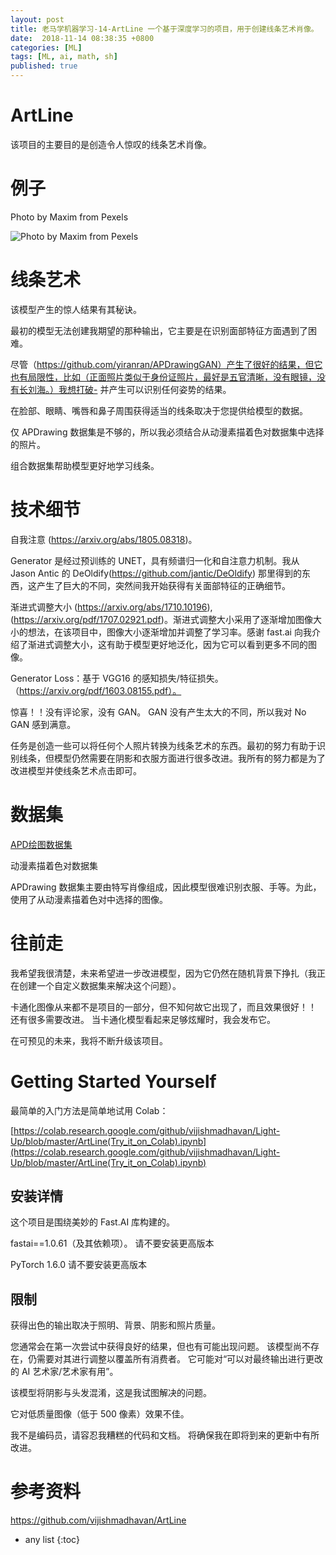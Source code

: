 ```yaml
---
layout: post
title: 老马学机器学习-14-ArtLine 一个基于深度学习的项目，用于创建线条艺术肖像。
date:  2018-11-14 08:38:35 +0800
categories: [ML]
tags: [ML, ai, math, sh]
published: true
---
```


# ArtLine

该项目的主要目的是创造令人惊叹的线条艺术肖像。

# 例子

Photo by Maxim from Pexels

![Photo by Maxim from Pexels](https://camo.githubusercontent.com/df5124bcfe471ce9e52b1c09b78d262aacb4c34752227f0b859589f9c08d299a/68747470733a2f2f692e696d6775722e636f6d2f796b73417655712e6a7067)

# 线条艺术

该模型产生的惊人结果有其秘诀。 

最初的模型无法创建我期望的那种输出，它主要是在识别面部特征方面遇到了困难。 

尽管（https://github.com/yiranran/APDrawingGAN）产生了很好的结果，但它也有局限性，比如（正面照片类似于身份证照片，最好是五官清晰，没有眼镜，没有长刘海。）我想打破- 并产生可以识别任何姿势的结果。 

在脸部、眼睛、嘴唇和鼻子周围获得适当的线条取决于您提供给模型的数据。 

仅 APDrawing 数据集是不够的，所以我必须结合从动漫素描着色对数据集中选择的照片。 

组合数据集帮助模型更好地学习线条。

# 技术细节

自我注意 (https://arxiv.org/abs/1805.08318)。 

Generator 是经过预训练的 UNET，具有频谱归一化和自注意力机制。我从 Jason Antic 的 DeOldify(https://github.com/jantic/DeOldify) 那里得到的东西，这产生了巨大的不同，突然间我开始获得有关面部特征的正确细节。

渐进式调整大小 (https://arxiv.org/abs/1710.10196), (https://arxiv.org/pdf/1707.02921.pdf)。渐进式调整大小采用了逐渐增加图像大小的想法，在该项目中，图像大小逐渐增加并调整了学习率。感谢 fast.ai 向我介绍了渐进式调整大小，这有助于模型更好地泛化，因为它可以看到更多不同的图像。

Generator Loss：基于 VGG16 的感知损失/特征损失。 （https://arxiv.org/pdf/1603.08155.pdf）。

惊喜！！没有评论家，没有 GAN。 GAN 没有产生太大的不同，所以我对 No GAN 感到满意。

任务是创造一些可以将任何个人照片转换为线条艺术的东西。最初的努力有助于识别线条，但模型仍然需要在阴影和衣服方面进行很多改进。我所有的努力都是为了改进模型并使线条艺术点击即可。

# 数据集

[APD绘图数据集](https://cg.cs.tsinghua.edu.cn/people/~Yongjin/APDrawingDB.zip)

动漫素描着色对数据集

APDrawing 数据集主要由特写肖像组成，因此模型很难识别衣服、手等。为此，使用了从动漫素描着色对中选择的图像。

# 往前走

我希望我很清楚，未来希望进一步改进模型，因为它仍然在随机背景下挣扎（我正在创建一个自定义数据集来解决这个问题）。 

卡通化图像从来都不是项目的一部分，但不知何故它出现了，而且效果很好！！ 还有很多需要改进。 当卡通化模型看起来足够炫耀时，我会发布它。

在可预见的未来，我将不断升级该项目。

# Getting Started Yourself

最简单的入门方法是简单地试用 Colab：

[https://colab.research.google.com/github/vijishmadhavan/Light-Up/blob/master/ArtLine(Try_it_on_Colab).ipynb](https://colab.research.google.com/github/vijishmadhavan/Light-Up/blob/master/ArtLine(Try_it_on_Colab).ipynb)

## 安装详情

这个项目是围绕美妙的 Fast.AI 库构建的。

fastai==1.0.61（及其依赖项）。 请不要安装更高版本

PyTorch 1.6.0 请不要安装更高版本

## 限制

获得出色的输出取决于照明、背景、阴影和照片质量。 

您通常会在第一次尝试中获得良好的结果，但也有可能出现问题。 该模型尚不存在，仍需要对其进行调整以覆盖所有消费者。 它可能对“可以对最终输出进行更改的 AI 艺术家/艺术家有用”。

该模型将阴影与头发混淆，这是我试图解决的问题。

它对低质量图像（低于 500 像素）效果不佳。

我不是编码员，请容忍我糟糕的代码和文档。 将确保我在即将到来的更新中有所改进。

# 参考资料

https://github.com/vijishmadhavan/ArtLine

* any list
{:toc}